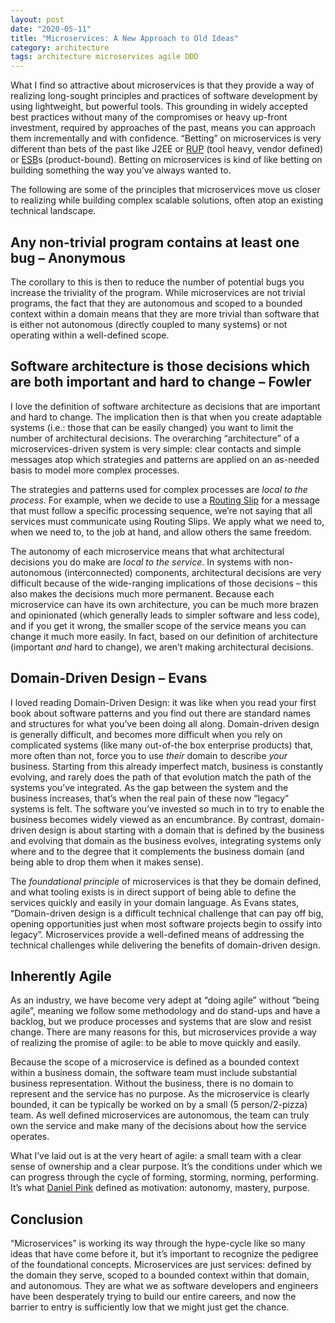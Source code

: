 ```yaml
---
layout: post
date: "2020-05-11"
title: "Microservices: A New Approach to Old Ideas"
category: architecture
tags: architecture microservices agile DDD
---
```


What I find so attractive about microservices is that they provide a way of realizing long-sought principles and practices of software development by using lightweight, but powerful tools. This grounding in widely accepted best practices without many of the compromises or heavy up-front investment, required by approaches of the past, means you can approach them incrementally and with confidence. “Betting” on microservices is very different than bets of the past like J2EE or [RUP](https://en.wikipedia.org/wiki/Rational_Unified_Process) (tool heavy, vendor defined) or [ESB](https://en.wikipedia.org/wiki/Enterprise_service_bus)s (product-bound). Betting on microservices is kind of like betting on building something the way you’ve always wanted to.

The following are some of the principles that microservices move us closer to realizing while building complex scalable solutions, often atop an existing technical landscape. 

## Any non-trivial program contains at least one bug – Anonymous
The corollary to this is then to reduce the number of potential bugs you increase the triviality of the program. While microservices are not trivial programs, the fact that they are autonomous and scoped to a bounded context within a domain means that they are more trivial than software that is either not autonomous (directly coupled to many systems) or not operating within a well-defined scope.

## Software architecture is those decisions which are both important and hard to change – Fowler
I love the definition of software architecture as decisions that are important and hard to change. The implication then is that when you create adaptable systems (i.e.: those that can be easily changed) you want to limit the number of architectural decisions. The overarching “architecture” of a microservices-driven system is very simple: clear contacts and simple messages atop which strategies and patterns are applied on an as-needed basis to model more complex processes.

The strategies and patterns used for complex processes are _local to the process_. For example, when we decide to use a [Routing Slip](https://www.enterpriseintegrationpatterns.com/patterns/messaging/RoutingTable.html) for a message that must follow a specific processing sequence, we’re not saying that all services must communicate using Routing Slips. We apply what we need to, when we need to, to the job at hand, and allow others the same freedom.

The autonomy of each microservice means that what architectural decisions you do make are _local to the service_. In systems with non-autonomous (interconnected) components, architectural decisions are very difficult because of the wide-ranging implications of those decisions – this also makes the decisions much more permanent. Because each microservice can have its own architecture, you can be much more brazen and opinionated (which generally leads to simpler software and less code), and if you get it wrong, the smaller scope of the service means you can change it much more easily. In fact, based on our definition of architecture (important _and_ hard to change), we aren’t making architectural decisions.

## Domain-Driven Design – Evans
I loved reading Domain-Driven Design: it was like when you read your first book about software patterns and you find out there are standard names and structures for what you’ve been doing all along. Domain-driven design is generally difficult, and becomes more difficult when you rely on complicated systems (like many out-of-the box enterprise products) that, more often than not, force you to use _their_ domain to describe _your_ business. Starting from this already imperfect match, business is constantly evolving, and rarely does the path of that evolution match the path of the systems you’ve integrated. As the gap between the system and the business increases, that’s when the real pain of these now “legacy” systems is felt. The software you’ve invested so much in to try to enable the business becomes widely viewed as an encumbrance. By contrast, domain-driven design is about starting with a domain that is defined by the business and evolving that domain as the business evolves, integrating systems only where and to the degree that it complements the business domain (and being able to drop them when it makes sense).

The _foundational principle_ of microservices is that they be domain defined, and what tooling exists is in direct support of being able to define the services quickly and easily in your domain language. As Evans states, “Domain-driven design is a difficult technical challenge that can pay off big, opening opportunities just when most software projects begin to ossify into legacy”. Microservices provide a well-defined means of addressing the technical challenges while delivering the benefits of domain-driven design.

## Inherently Agile
As an industry, we have become very adept at “doing agile” without “being agile”, meaning we follow some methodology and do stand-ups and have a backlog, but we produce processes and systems that are slow and resist change. There are many reasons for this, but microservices provide a way of realizing the promise of agile: to be able to move quickly and easily.

Because the scope of a microservice is defined as a bounded context within a business domain, the software team must include substantial business representation. Without the business, there is no domain to represent and the service has no purpose. As the microservice is clearly bounded, it can be typically be worked on by a small (5 person/2-pizza) team. As well defined microservices are autonomous, the team can truly own the service and make many of the decisions about how the service operates.

What I’ve laid out is at the very heart of agile: a small team with a clear sense of ownership and a clear purpose. It’s the conditions under which we can progress through the cycle of forming, storming, norming, performing. It’s what [Daniel Pink](https://en.wikipedia.org/wiki/Drive:_The_Surprising_Truth_About_What_Motivates_Us) defined as motivation: autonomy, mastery, purpose.

## Conclusion
“Microservices” is working its way through the hype-cycle like so many ideas that have come before it, but it’s important to recognize the pedigree of the foundational concepts. Microservices are just services: defined by the domain they serve, scoped to a bounded context within that domain, and autonomous. They are what we as software developers and engineers have been desperately trying to build our entire careers, and now the barrier to entry is sufficiently low that we might just get the chance.
